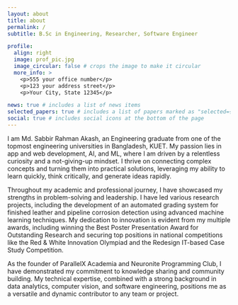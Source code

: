 ```yaml
---
layout: about
title: about
permalink: /
subtitle: B.Sc in Engineering, Researcher, Software Engineer 

profile:
  align: right
  image: prof_pic.jpg
  image_circular: false # crops the image to make it circular
  more_info: >
    <p>555 your office number</p>
    <p>123 your address street</p>
    <p>Your City, State 12345</p>

news: true # includes a list of news items
selected_papers: true # includes a list of papers marked as "selected={true}"
social: true # includes social icons at the bottom of the page
---
```


I am Md. Sabbir Rahman Akash, an Engineering graduate from one of the topmost engineering universities in Bangladesh, KUET. My passion lies in app and web development, AI, and ML, where I am driven by a relentless curiosity and a not-giving-up mindset. I thrive on connecting complex concepts and turning them into practical solutions, leveraging my ability to learn quickly, think critically, and generate ideas rapidly.

Throughout my academic and professional journey, I have showcased my strengths in problem-solving and leadership. I have led various research projects, including the development of an automated grading system for finished leather and pipeline corrosion detection using advanced machine learning techniques. My dedication to innovation is evident from my multiple awards, including winning the Best Poster Presentation Award for Outstanding Research and securing top positions in national competitions like the Red & White Innovation Olympiad and the Redesign IT-based Case Study Competition.

As the founder of ParallelX Academia and Neuronite Programming Club, I have demonstrated my commitment to knowledge sharing and community building. My technical expertise, combined with a strong background in data analytics, computer vision, and software engineering, positions me as a versatile and dynamic contributor to any team or project.
